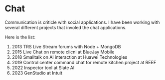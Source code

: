 # Chat

Communication is criticle with social applications. I have been working with several different projects that involed the chat applications.

Here is the list:

1. 2013 TRS Live Stream forums with Node + MongoDB
2. 2015 Live Chat on remote clicni at BlueJay Mobile
3. 2018 Smalltalk on AI interaction at Huawei Technologies
4. 2019 Control center command chat for remote kitchen project at REEF
5. 2022 Inspector tool at Slate AI
6. 2023 GenStudio at Intuit
